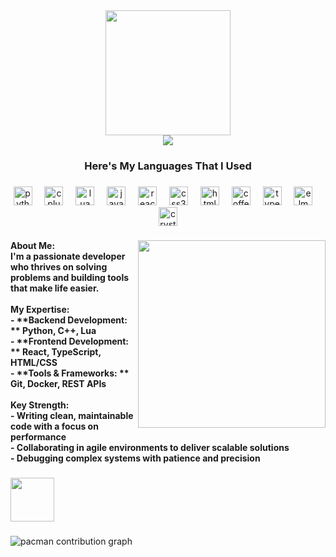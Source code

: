 <div align="center">
<img height="200" src="https://i.gifer.com/4foo.gif">
</div>
<div align="center">
  <img src="https://visitor-badge.laobi.icu/badge?page_id=ItzBob15.ItzBob15&"  />
</div>

###

<h3 align="center">Here's My Languages That I Used</h3>

###

<div align="center">
  <img src="https://cdn.jsdelivr.net/gh/devicons/devicon/icons/python/python-original.svg" height="30" alt="python logo"  />
  <img width="12" />
  <img src="https://cdn.jsdelivr.net/gh/devicons/devicon/icons/cplusplus/cplusplus-original.svg" height="30" alt="cplusplus logo"  />
  <img width="12" />
  <img src="https://cdn.jsdelivr.net/gh/devicons/devicon/icons/lua/lua-original.svg" height="30" alt="lua logo"  />
  <img width="12" />
  <img src="https://cdn.jsdelivr.net/gh/devicons/devicon/icons/javascript/javascript-original.svg" height="30" alt="javascript logo"  />
  <img width="12" />
  <img src="https://cdn.jsdelivr.net/gh/devicons/devicon/icons/react/react-original.svg" height="30" alt="react logo"  />
  <img width="12" />
  <img src="https://cdn.jsdelivr.net/gh/devicons/devicon/icons/css3/css3-original.svg" height="30" alt="css3 logo"  />
  <img width="12" />
  <img src="https://cdn.jsdelivr.net/gh/devicons/devicon/icons/html5/html5-original.svg" height="30" alt="html5 logo"  />
  <img width="12" />
  <img src="https://cdn.jsdelivr.net/gh/devicons/devicon/icons/coffeescript/coffeescript-original.svg" height="30" alt="coffeescript logo"  />
  <img width="12" />
  <img src="https://cdn.jsdelivr.net/gh/devicons/devicon/icons/typescript/typescript-original.svg" height="30" alt="typescript logo"  />
  <img width="12" />
  <img src="https://cdn.jsdelivr.net/gh/devicons/devicon/icons/elm/elm-original.svg" height="30" alt="elm logo"  />
  <img width="12" />
  <img src="https://cdn.jsdelivr.net/gh/devicons/devicon/icons/crystal/crystal-original.svg" height="30" alt="crystal logo"  />
</div>

###

<img align="right" height="300" src="https://media1.giphy.com/media/v1.Y2lkPTc5MGI3NjExa216Y3RoMXZjZGhrbW1pbDBqZ2t1MWZnYmlnNjZ5NHNydWNra3k3bSZlcD12MV9pbnRlcm5hbF9naWZfYnlfaWQmY3Q9Zw/bGgsc5mWoryfgKBx1u/giphy.gif"  />

###

<h4 align="left">About Me:<br>I'm a passionate developer who thrives on solving problems and building tools that make life easier.<br><br>My Expertise:<br>- **Backend Development: ** Python, C++, Lua<br>- **Frontend Development: ** React, TypeScript, HTML/CSS<br>- **Tools & Frameworks: ** Git, Docker, REST APIs<br><br>Key Strength:<br>- Writing clean, maintainable code with a focus on performance<br>- Collaborating in agile environments to deliver scalable solutions<br>- Debugging complex systems with patience and precision</h4>

###

<div align="left">
  <img height="70" src="https://media1.giphy.com/media/v1.Y2lkPTc5MGI3NjExeG9vMWg2YjRuajF0bmNhcjI1dG9qandoc3YwNTUwcmZ0c2l0a3dscyZlcD12MV9pbnRlcm5hbF9naWZfYnlfaWQmY3Q9Zw/sKLC3yrhSsxpzMBK5Y/giphy.gif"  />
</div>

###

<picture>
  <source media="(prefers-color-scheme: dark)" srcset="https://raw.githubusercontent.com/ItzBob15/ItzBob15/output/pacman-contribution-graph-dark.svg">
  <source media="(prefers-color-scheme: light)" srcset="https://raw.githubusercontent.com/ItzBob15/ItzBob15/output/pacman-contribution-graph.svg">
  <img alt="pacman contribution graph" src="https://raw.githubusercontent.com/ItzBob15/ItzBob15/output/pacman-contribution-graph.svg">
</picture>


###
